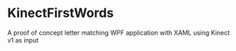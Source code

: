 KinectFirstWords
================

A proof of concept letter matching WPF application with XAML using Kinect v1 as input 
